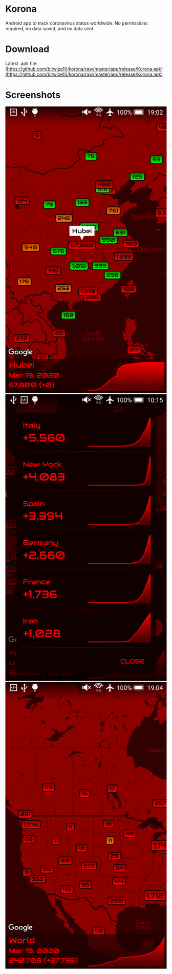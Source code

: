 # Korona
Android app to track coronavirus status worldwide.
No permissions required, no data saved, and no data sent.

# Download
Latest .apk file: [https://github.com/bitwize10/korona/raw/master/app/release/Korona.apk](https://github.com/bitwize10/korona/raw/master/app/release/Korona.apk)

# Screenshots
![screenshot1](/screenshots/screenshot1.jpg)
![screenshot2](/screenshots/screenshot2.jpg)
![screenshot3](/screenshots/screenshot3.jpg)
